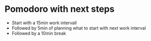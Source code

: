 # Pomodoro with next steps

- Start with a 15min work intervall
- Followed by 5min of planning what to start with next work interval
- Followed by a 10min break